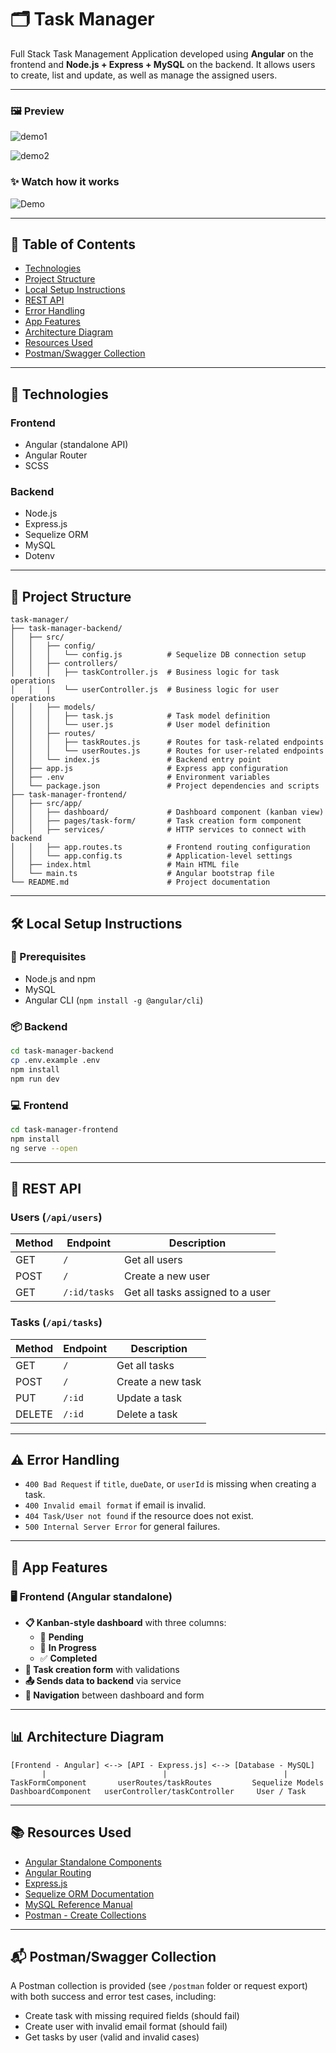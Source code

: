 # 🗂️ Task Manager 
Full Stack Task Management Application developed using **Angular** on the frontend and **Node.js + Express + MySQL** on the backend. It allows users to create, list and update, as well as manage the assigned users.

---
### 🖼️ Preview

![demo1](./assets/demo1.JPG)

![demo2](./assets/demo2.JPG)

### ✨ Watch how it works

![Demo](./assets/demo.gif)

---
## 📌 Table of Contents

- [Technologies](#-technologies)
- [Project Structure](#-project-structure)
- [Local Setup Instructions](#-local-setup-instructions)
- [REST API](#-rest-api)
- [Error Handling](#-error-handling)
- [App Features](#-app-features)
- [Architecture Diagram](#-architecture-diagram)
- [Resources Used](#-resources-used)
- [Postman/Swagger Collection](#-postmanswagger-collection)

---
## 🚀 Technologies

### Frontend
- Angular (standalone API)
- Angular Router
- SCSS

### Backend
- Node.js
- Express.js
- Sequelize ORM
- MySQL
- Dotenv

---
## 🧱 Project Structure

```
task-manager/
├── task-manager-backend/
│   ├── src/
│   │   ├── config/
│   │   │   └── config.js          # Sequelize DB connection setup
│   │   ├── controllers/
│   │   │   ├── taskController.js  # Business logic for task operations
│   │   │   └── userController.js  # Business logic for user operations
│   │   ├── models/
│   │   │   ├── task.js            # Task model definition
│   │   │   └── user.js            # User model definition
│   │   ├── routes/
│   │   │   ├── taskRoutes.js      # Routes for task-related endpoints
│   │   │   └── userRoutes.js      # Routes for user-related endpoints
│   │   └── index.js               # Backend entry point
│   ├── app.js                     # Express app configuration
│   ├── .env                       # Environment variables
│   └── package.json               # Project dependencies and scripts
├── task-manager-frontend/
│   ├── src/app/
│   │   ├── dashboard/             # Dashboard component (kanban view)
│   │   ├── pages/task-form/       # Task creation form component
│   │   ├── services/              # HTTP services to connect with backend
│   │   ├── app.routes.ts          # Frontend routing configuration
│   │   └── app.config.ts          # Application-level settings
│   ├── index.html                 # Main HTML file
│   └── main.ts                    # Angular bootstrap file
└── README.md                      # Project documentation
```
---
## 🛠️ Local Setup Instructions

### 🔧 Prerequisites
- Node.js and npm
- MySQL
- Angular CLI (`npm install -g @angular/cli`)

### 📦 Backend
```bash
cd task-manager-backend
cp .env.example .env
npm install
npm run dev
```

### 💻 Frontend
```bash
cd task-manager-frontend
npm install
ng serve --open
```
---

## 🔗 REST API

### Users (`/api/users`)
| Method | Endpoint         | Description                        |
|--------|------------------|------------------------------------|
| GET    | `/`              | Get all users                      |
| POST   | `/`              | Create a new user                  |
| GET    | `/:id/tasks`     | Get all tasks assigned to a user  |

### Tasks (`/api/tasks`)
| Method | Endpoint         | Description                        |
|--------|------------------|------------------------------------|
| GET    | `/`              | Get all tasks                      |
| POST   | `/`              | Create a new task                  |
| PUT    | `/:id`           | Update a task                      |
| DELETE | `/:id`           | Delete a task                      |

---
## ⚠️ Error Handling

- `400 Bad Request` if `title`, `dueDate`, or `userId` is missing when creating a task.
- `400 Invalid email format` if email is invalid.
- `404 Task/User not found` if the resource does not exist.
- `500 Internal Server Error` for general failures.

---
## 🧩 App Features

### 🖥️ Frontend (Angular standalone)

- **📋 Kanban-style dashboard** with three columns:
  - 🔶 **Pending**
  - 🔵 **In Progress**
  - ✅ **Completed**
- **📝 Task creation form** with validations
- **📤 Sends data to backend** via service
- **🔁 Navigation** between dashboard and form

---
## 📊 Architecture Diagram

```
[Frontend - Angular] <--> [API - Express.js] <--> [Database - MySQL]
       |                          |                          |
TaskFormComponent       userRoutes/taskRoutes         Sequelize Models
DashboardComponent   userController/taskController     User / Task
```
---
## 📚 Resources Used

- [Angular Standalone Components](https://angular.io/guide/standalone-components)
- [Angular Routing](https://angular.io/guide/router)
- [Express.js](https://expressjs.com/)
- [Sequelize ORM Documentation](https://sequelize.org/)
- [MySQL Reference Manual](https://dev.mysql.com/doc/)
- [Postman - Create Collections](https://learning.postman.com/docs/getting-started/creating-the-first-collection/)

---
## 📬 Postman/Swagger Collection

A Postman collection is provided (see `/postman` folder or request export) with both success and error test cases, including:

- Create task with missing required fields (should fail)
- Create user with invalid email format (should fail)
- Get tasks by user (valid and invalid cases)



